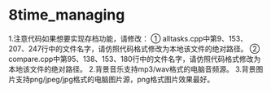 # 8time_managing
1.注意代码如果想要实现存档功能，请修改：
① alltasks.cpp中第9、153、207、247行中的文件名字，请仿照代码格式修改为本地该文件的绝对路径。
② compare.cpp中第95、138、153、180行中的文件名字，请仿照代码格式修改为本地该文件的绝对路径。
2.背景音乐支持mp3/wav格式的电脑音频源。
3.背景图片支持png/jpeg/jpg格式的电脑图片源，png格式图片效果最好。
